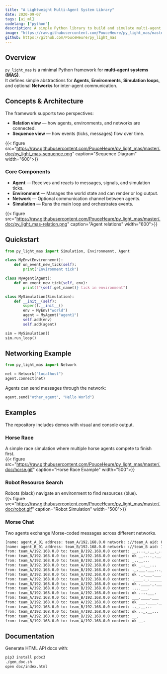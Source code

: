 ```yaml
---
title: "A Lightweight Multi-Agent System Library"
date: 2020-09-07
tags: [ai_ml]
codelang: ["python"]
description: A simple Python library to build and simulate multi-agent systems with agents, environments, and message-passing networks.
image: "https://raw.githubusercontent.com/PouceHeure/py_light_mas/master/.doc/py_light_mas-sequence.png"
github: https://github.com/PouceHeure/py_light_mas
---
```


## Overview

`py_light_mas` is a minimal Python framework for **multi-agent systems (MAS)**.  
It defines simple abstractions for **Agents**, **Environments**, **Simulation loops**, and optional **Networks** for inter-agent communication.
## Concepts & Architecture

The framework supports two perspectives:
- **Relation view** — how agents, environments, and networks are connected.
- **Sequence view** — how events (ticks, messages) flow over time.

{{< figure src="https://raw.githubusercontent.com/PouceHeure/py_light_mas/master/.doc/py_light_mas-sequence.png" caption="Sequence Diagram" width="600">}}

### Core Components
- **Agent** — Receives and reacts to messages, signals, and simulation ticks.
- **Environment** — Manages the world state and can render or log output.
- **Network** — Optional communication channel between agents.
- **Simulation** — Runs the main loop and orchestrates events.

{{< figure src="https://raw.githubusercontent.com/PouceHeure/py_light_mas/master/.doc/py_light_mas-relation.png" caption="Agent relations" width="600">}}

## Quickstart

```python
from py_light_mas import Simulation, Environnemnt, Agent

class MyEnv(Environnemnt):
    def on_event_new_tick(self):
        print("Environment tick")

class MyAgent(Agent):
    def on_event_new_tick(self, env):
        print(f"{self.get_name()} tick in environment")

class MySimulation(Simulation):
    def __init__(self):
        super().__init__()
        env = MyEnv("world")
        agent = MyAgent("agent1")
        self.add(env)
        self.add(agent)

sim = MySimulation()
sim.run_loop()
```

## Networking Example

```python
from py_light_mas import Network

net = Network("localhost")
agent.connect(net)
```

Agents can send messages through the network:
```python
agent.send("other_agent", "Hello World")
```

## Examples

The repository includes demos with visual and console output.

### Horse Race
A simple race simulation where multiple horse agents compete to finish first.  
{{< figure src="https://raw.githubusercontent.com/PouceHeure/py_light_mas/master/.doc/horse.gif" caption="Horse Race Example" width="500">}}

### Robot Resource Search
Robots (black) navigate an environment to find resources (blue).  
{{< figure src="https://raw.githubusercontent.com/PouceHeure/py_light_mas/master/.doc/robot.gif" caption="Robot Simulation" width="500">}}

### Morse Chat
Two agents exchange Morse-coded messages across different networks.  
``` bash 
[name: agent_A_01 address: team_A/192.168.0.0 network: ://team_A aid: 0 type: SenderAgent] success connection to: team_A
[name: agent_B_01 address: team_B/192.168.0.0 network: ://team_B aid: 1 type: ReplierAgent] success connection to: team_B
from: team_A/192.168.0.0 to: team_B/192.168.0.0 content: __...._.__._..__..
from: team_B/192.168.0.0 to: team_A/192.168.0.0 content: ok __...._.__._..__..
from: team_A/192.168.0.0 to: team_B/192.168.0.0 content: _..__...
from: team_B/192.168.0.0 to: team_A/192.168.0.0 content: ok _..__...
from: team_A/192.168.0.0 to: team_B/192.168.0.0 content: ._.___.___...___.
from: team_B/192.168.0.0 to: team_A/192.168.0.0 content: ok ._.___.___...___.
from: team_A/192.168.0.0 to: team_B/192.168.0.0 content: .____._.______...
from: team_B/192.168.0.0 to: team_A/192.168.0.0 content: ok .____._.______...
from: team_A/192.168.0.0 to: team_B/192.168.0.0 content: ....___.
from: team_B/192.168.0.0 to: team_A/192.168.0.0 content: ok ....___.
from: team_A/192.168.0.0 to: team_B/192.168.0.0 content: ___.____.___
from: team_B/192.168.0.0 to: team_A/192.168.0.0 content: ok ___.____.___
from: team_A/192.168.0.0 to: team_B/192.168.0.0 content: .._.__...
from: team_B/192.168.0.0 to: team_A/192.168.0.0 content: ok .._.__...
from: team_A/192.168.0.0 to: team_B/192.168.0.0 content: __.
from: team_B/192.168.0.0 to: team_A/192.168.0.0 content: ok __.
```

## Documentation

Generate HTML API docs with:
```bash
pip3 install pdoc3
./gen_doc.sh
open doc/index.html
```
